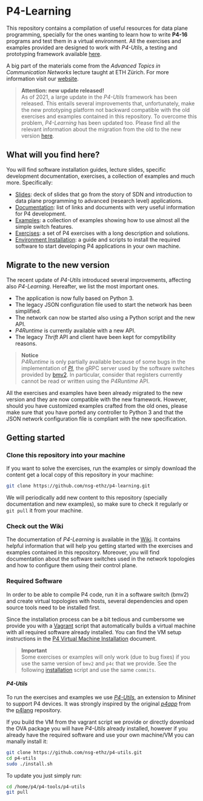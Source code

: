 # P4-Learning

This repository contains a compilation of useful resources for data plane programming, specially for the ones wanting to learn how to write **P4-16** programs and test them in a virtual environment. All the exercises and examples provided are designed to work with *P4-Utils*, a testing and prototyping framework available [here](https://github.com/nsg-ethz/p4-utils).

A big part of the materials come from the *Advanced Topics in Communication Networks* lecture taught at ETH Zürich. For more information visit our [website](https://adv-net.ethz.ch/).

> **Attention: new update released!**  
> As of 2021, a large update in the *P4-Utils* framework has been released. This entails several improvements that, unfortunately, make the new prototyping platform not backward compatible with the old exercises and examples contained in this repository. To overcome this problem, *P4-Learning* has been updated too. Please find all the relevant information about the migration from the old to the new version [here](#migrate-to-the-new-version).

## What will you find here?

You will find software installation guides, lecture slides, specific development documentation, exercises, a collection of examples and much more. Specifically:
- [Slides](./slides): deck of slides that go from the story of SDN and introduction to data plane programming to advanced (research level) applications.
- [Documentation](./documentation): list of links and documents with very useful information for P4 development.
- [Examples](./examples): a collection of examples showing how to use almost all the simple switch features.
- [Exercises](./exercises): a set of P4 exercises with a long description and solutions.
- [Environment Installation](./vm): a guide and scripts to install the required software to start developing P4 applications in your own machine.

## Migrate to the new version

The recent update of *P4-Utils* introduced several improvements, affecting also *P4-Learning*. Hereafter, we list the most important ones.
- The application is now fully based on Python 3.
- The legacy JSON configuration file used to start the network has been simplified.
- The network can now be started also using a Python script and the new API.
- *P4Runtime* is currently available with a new API.
- The legacy *Thrift* API and client have been kept for compytibility reasons.

> **Notice**  
> *P4Runtime* is only partially available because of some bugs in the implementation of [*PI*](https://github.com/p4lang/PI), the gRPC server used by the software switches provided by [bmv2](https://github.com/p4lang/behavioral-model). In particular, consider that registers currently cannot be read or written using the *P4Runtime* API.

All the exercises and examples have been already migrated to the new version and they are now compatible with the new framework. However, should you have customized examples crafted from the old ones, please make sure that you have ported any controller to Python 3 and that the JSON network configuration file is compliant with the new specification.

## Getting started

### Clone this repository into your machine

If you want to solve the exercises, run the examples or simply download the content get a local copy of this repository in your machine:
```bash
git clone https://github.com/nsg-ethz/p4-learning.git
```

We will periodically add new content to this repository (specially documentation and new examples), so make sure to check it regularly or `git pull` it from your machine.

### Check out the Wiki

The documentation of *P4-Learning* is available in the [Wiki](https://github.com/nsg-ethz/p4-learning/wiki). It contains helpful information that will help you getting started with the exercises and examples contained in this repository. Moreover, you will find documentation about the software switches used in the network topologies and how to configure them using their control plane.

### Required Software

In order to be able to compile P4 code, run it in a software switch (bmv2) and create virtual topologies with hosts, several dependencies and open source tools need to be installed first.

Since the installation process can be a bit tedious and cumbersome we provide you with a [Vagrant](https://www.vagrantup.com/intro/index.html) script that automatically builds a virtual machine with all required software already installed. You can find the VM setup instructions in the [P4 Virtual Machine Installation](vm/README.md) document.

> **Important**  
> Some exercises or examples will only work (due to bug fixes) if you use the same version of `bmv2` and `p4c` that we provide. See the following [installation](./vm/bin/install-p4-tools.sh) script and use the same `commits`.

#### *P4-Utils*

To run the exercises and examples we use [*P4-Utils*](https://github.com/nsg-ethz/p4-utils), an extension to *Mininet* to support P4 devices. It was strongly inspired by the original [*p4app*](https://github.com/p4lang/p4app) from the [p4lang](https://github.com/p4lang) repository.

If you build the VM from the vagrant script we provide or directly download the OVA package you will have *P4-Utils* already installed, however if you already have the required software and use your own machine/VM you can manally install it:
```bash
git clone https://github.com/nsg-ethz/p4-utils.git
cd p4-utils
sudo ./install.sh
```

To update you just simply run:
```bash
cd /home/p4/p4-tools/p4-utils
git pull
```
